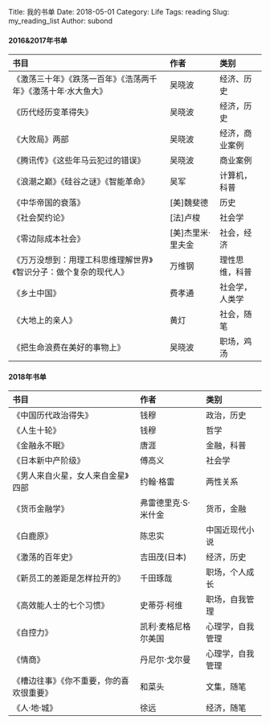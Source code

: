 Title: 我的书单
Date: 2018-05-01
Category: Life
Tags: reading
Slug: my_reading_list
Author: subond

#### 2016&2017年书单

|书目|作者|类别|
|:-----|:----|:----|
|《激荡三十年》《跌荡一百年》《浩荡两千年》《激荡十年·水大鱼大》|吴晓波|经济、历史|
|《历代经历变革得失》|吴晓波|经济，历史|
|《大败局》两部|吴晓波|经济，商业案例|
|《腾讯传》《这些年马云犯过的错误》|吴晓波|商业案例|
|《浪潮之巅》《硅谷之谜》《智能革命》|吴军|计算机，科普|
|《中华帝国的衰落》|[美]魏斐德|历史|
|《社会契约论》|[法]卢梭|社会学|
|《零边际成本社会》|[美]杰里米·里夫金|社会，经济|
|《万万没想到：用理工科思维理解世界》《智识分子：做个复杂的现代人》|万维钢|理性思维，科普|
|《乡土中国》|费孝通|社会学，人类学|
|《大地上的亲人》|黄灯|社会，随笔|
|《把生命浪费在美好的事物上》|吴晓波|职场，鸡汤|

#### 2018年书单

|书目|作者|类别|
|:-----|:----|:----|
|《中国历代政治得失》|钱穆|政治，历史|
|《人生十轮》|钱穆|哲学|
|《金融永不眠》|唐涯|金融，科普|
|《日本新中产阶级》|傅高义|社会学|
|《男人来自火星，女人来自金星》四部|约翰·格雷|两性关系|
|《货币金融学》|弗雷德里克·S·米什金|货币，金融|
|《白鹿原》|陈忠实|中国近现代小说|
|《激荡的百年史》|吉田茂(日本)|经济，历史|
|《新员工的差距是怎样拉开的》|千田琢哉|职场，个人成长|
|《高效能人士的七个习惯》|史蒂芬·柯维|职场，自我管理|
|《自控力》|凯利·麦格尼格尔美国|心理学，自我管理|
|《情商》|丹尼尔·戈尔曼|心理学，自我管理|
|《槽边往事》《你不重要，你的喜欢很重要》|和菜头|文集，随笔|
|《人·地·城》|徐远|经济，随笔|
